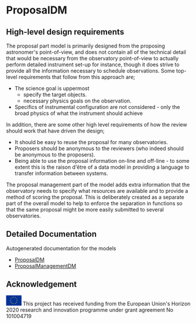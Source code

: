 # ProposalDM

## High-level design requirements

The proposal part model is primarily designed from the proposing astronomer's point-of-view, and does not contain all of the technical detail
that would be necessary from the observatory point-of-view to actually perform detailed instrument set-up for instance, though it does
strive to provide all the information necessary to schedule observations. Some top-level requirements that follow from this approach are;


* The science goal is uppermost
   - specify the target objects.
   - necessary physics goals on the observation.
* Specifics of instrumental configuration are not considered - only the broad physics of what the instrument should achieve


In addition, there are some other high level requirements of how the review should work that have driven the design;


* It should be easy to reuse the proposal for many observatories.
* Proposers should be anonymous to the reviewers (who indeed should be anonymous to the proposers).
* Being able to use the proposal information on-line and off-line - to some extent this is the raison d'être of a data model
in providing a language to transfer information between systems.



The proposal management part of the model adds extra information that the observatory needs to specify what resources are available
and to provide a method of scoring the proposal. This is deliberately created as a separate part of the overall model to help
to enforce the separation in functions so that the same proposal might be more easily submitted to several observatories.

## Detailed Documentation

Autogenerated documentation for the models

* [ProposalDM](generated/proposaldm.vo-dml.md)
* [ProposalManagementDM](generated/proposalManagement.vo-dml.md)


## Acknowledgement

<p>
<img src="assets/eu-flag.jpg" style="max-height: 2em;width: auto" alt="EU Flag">  This project has received funding from the European Union's Horizon 2020 research and innovation programme under grant agreement No 101004719
</p>